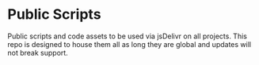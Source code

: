 # Public Scripts
Public scripts and code assets to be used via jsDelivr on all projects. This repo is designed to house them all as long they are global and updates will not break support.
